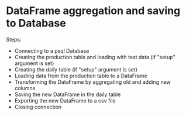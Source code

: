# DataFrame aggregation and saving to Database

Steps:
- Connecting to a psql Database
- Creating the production table and loading with test data (if "setup" argument is set)
- Creating the daily table (if "setup" argument is set)
- Loading data from the production table to a DataFrame
- Transforming the DataFrame by aggregating old and adding new columns
- Saving the new DataFrame in the daily table
- Exporting the new DataFrame to a csv file
- Closing connection
